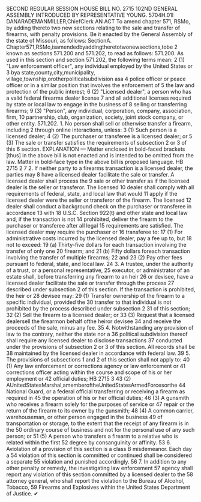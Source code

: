SECOND REGULAR SESSION
HOUSE BILL NO. 2715
102ND GENERAL ASSEMBLY
INTRODUCED BY REPRESENTATIVE YOUNG.
5704H.01I DANARADEMANMILLER,ChiefClerk
AN ACT
To amend chapter 571, RSMo, by adding thereto two new sections relating to the sale and
transfer of firearms, with penalty provisions.
Be it enacted by the General Assembly of the state of Missouri, as follows:
SectionA. Chapter571,RSMo,isamendedbyaddingtheretotwonewsections,tobe
2 known as sections 571.200 and 571.202, to read as follows:
571.200. As used in this section and section 571.202, the following terms mean:
2 (1) "Law enforcement officer", any individual employed by the United States or
3 bya state,county,city,municipality, village,township,orotherpoliticalsubdivision asa
4 police officer or peace officer or in a similar position that involves the enforcement of
5 the law and protection of the public interest;
6 (2) "Licensed dealer", a person who has a valid federal firearms dealer license
7 and all additional licenses required by state or local law to engage in the business of
8 selling or transferring firearms;
9 (3) "Person", any individual, corporation, company, association, firm,
10 partnership, club, organization, society, joint stock company, or other entity.
571.202. 1. No person shall sell or otherwise transfer a firearm, including
2 through online interactions, unless:
3 (1) Such person is a licensed dealer;
4 (2) The purchaser or transferee is a licensed dealer; or
5 (3) The sale or transfer satisfies the requirements of subsection 2 or 3 of this
6 section.
EXPLANATION — Matter enclosed in bold-faced brackets [thus] in the above bill is not enacted and is
intended to be omitted from the law. Matter in bold-face type in the above bill is proposed language.
HB 2715 2
7 2. If neither party to a firearms transaction is a licensed dealer, the parties may
8 have a licensed dealer facilitate the sale or transfer. A licensed dealer shall process the
9 sale or other transfer as if the licensed dealer is the seller or transferor. The licensed
10 dealer shall comply with all requirements of federal, state, and local law that would
11 apply if the licensed dealer were the seller or transferor of the firearm. The licensed
12 dealer shall conduct a background check on the purchaser or transferee in accordance
13 with 18 U.S.C. Section 922(t) and other state and local law and, if the transaction is not
14 prohibited, deliver the firearm to the purchaser or transferee after all legal
15 requirements are satisfied. The licensed dealer may require the purchaser or
16 transferee to:
17 (1) For administrative costs incurred by the licensed dealer, pay a fee up to, but
18 not to exceed:
19 (a) Thirty-five dollars for each transaction involving the transfer of only one
20 firearm; and
21 (b) Fifty dollars foreach transaction involving the transfer of multiple firearms;
22 and
23 (2) Pay other fees pursuant to federal, state, and local law.
24 3. A trustee, under the authority of a trust, or a personal representative,
25 executor, or administrator of an estate shall, before transferring any firearm to an heir
26 or devisee, have a licensed dealer facilitate the sale or transfer through the process
27 described under subsection 2 of this section. If the transaction is prohibited, the heir or
28 devisee may:
29 (1) Transfer ownership of the firearm to a specific individual, provided the
30 transfer to that individual is not prohibited by the process described under subsection 2
31 of this section;
32 (2) Sell the firearm to a licensed dealer; or
33 (3) Request that a licensed dealersell the firearmon behalf ofthe heiror devisee
34 and receive the proceeds of the sale, minus any fee.
35 4. Notwithstanding any provision of law to the contrary, neither the state nor a
36 political subdivision thereof shall require any licensed dealer to disclose transactions
37 conducted under the provisions of subsection 2 or 3 of this section. All records shall be
38 maintained by the licensed dealer in accordance with federal law.
39 5. The provisions of subsections 1 and 2 of this section shall not apply to:
40 (1) Any law enforcement or corrections agency or law enforcement or
41 corrections officer acting within the course and scope of his or her employment or
42 official duties;
HB 2715 3
43 (2) AUnitedStatesMarshal,amemberoftheUnitedStatesArmedForcesorthe
44 National Guard, or a federal official transferring or receiving a firearm as required in
45 the operation of his or her official duties;
46 (3) A gunsmith who receives a firearm solely for the purposes of service or
47 repair or the return of the firearm to its owner by the gunsmith;
48 (4) A common carrier, warehouseman, or other person engaged in the business
49 of transportation or storage, to the extent that the receipt of any firearm is in the
50 ordinary course of business and not for the personal use of any such person; or
51 (5) A person who transfers a firearm to a relative who is related within the first
52 degree by consanguinity or affinity.
53 6. Aviolation of a provision of this section is a class B misdemeanor. Each day a
54 violation of this section is committed or continued shall be considered a separate
55 violation and punished accordingly.
56 7. In addition to any other penalty or remedy, the investigating law enforcement
57 agency shall report any violation of this section committed by a licensed dealer to the
58 attorney general, who shall report the violation to the Bureau of Alcohol, Tobacco,
59 Firearms and Explosives within the United States Department of Justice.
✔